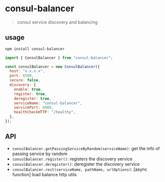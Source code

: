 # consul-balancer

> consul service discovery and balancing

## usage

```bash
npm install consul-balancer
```

```js
import { ConsulBalancer } from "consul-balancer";

const consulBalancer = new ConsulBalancer({
  host: "x.x.x.x",
  port: 8500,
  secure: false,
  discovery: {
    enable: true,
    register: true,
    deregister: true,
    serviceName: "consul-balancer",
    servicePort: 8080,
    healthCheckHTTP: "/healthy",
  },
});
```

## API

- `consulBalancer.getPassingServiceByRandom(serviceName)`: get the info of passing service by random
- `consulBalancer.register()`: registers the discovery service
- `consulBalancer.deregister()`: deregister the discovery service
- `consulBalancer.rest(serviceName, pathName, urlOptions)`: [async function] load balance http utils
